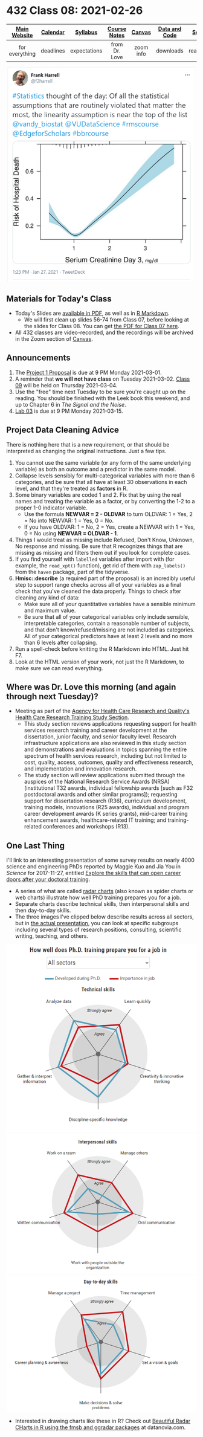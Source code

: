 # 432 Class 08: 2021-02-26

[Main Website](https://thomaselove.github.io/432/) | [Calendar](https://thomaselove.github.io/432/calendar.html) | [Syllabus](https://thomaselove.github.io/432-2021-syllabus/) | [Course Notes](https://thomaselove.github.io/432-notes/) | [Canvas](https://canvas.case.edu) | [Data and Code](https://github.com/THOMASELOVE/432-data) | [Sources](https://github.com/THOMASELOVE/432-2021/edit/master/references) | [Contact Us](https://thomaselove.github.io/432/contact.html)
:-----------: | :--------------: | :----------: | :---------: | :-------------: | :-----------: | :------------: | :-------------:
for everything | deadlines | expectations | from Dr. Love | zoom info | downloads | read/watch | need help?

![](https://github.com/THOMASELOVE/432-2021/blob/master/classes/class08/figures/harrell_tw.png)

## Materials for Today's Class

- Today's Slides are [available in PDF](https://github.com/THOMASELOVE/432-2021/blob/master/classes/class08/432_2021_slides08.pdf), as well as in [R Markdown](https://github.com/THOMASELOVE/432-2021/blob/master/classes/class08/432_2021_slides08.Rmd).
    - We will first clean up slides 56-74 from Class 07, before looking at the slides for Class 08. You can get [the PDF for Class 07 here](https://github.com/THOMASELOVE/432-2021/blob/master/classes/class07/432_2021_slides07.pdf).
- All 432 classes are video-recorded, and the recordings will be archived in the Zoom section of [Canvas](https://canvas.case.edu).

## Announcements

1. The [Project 1 Proposal](https://github.com/THOMASELOVE/432-2021/tree/master/project1) is due at 9 PM Monday 2021-03-01.
2. A reminder that **we will not have class** on Tuesday 2021-03-02. [Class 09](https://github.com/THOMASELOVE/432-2021/tree/master/classes/class09) will be held on Thursday 2021-03-04.
3. Use the "free" time next Tuesday to be sure you're caught up on the reading. You should be finished with the Leek book this weekend, and up to Chapter 6 in *The Signal and the Noise*.
4. [Lab 03](https://github.com/THOMASELOVE/432-2021/tree/master/labs/lab03) is due at 9 PM Monday 2021-03-15.

## Project Data Cleaning Advice

There is nothing here that is a new requirement, or that should be interpreted as changing the original instructions. Just a few tips.

1. You cannot use the same variable (or any form of the same underlying variable) as both an outcome and a predictor in the same model.
2. Collapse levels sensibly for multi-categorical variables with more than 6 categories, and be sure that all have at least 30 observations in each level, and that they're treated as **factors** in R. 
3. Some binary variables are coded 1 and 2. Fix that by using the real names and treating the variable as a factor, or by converting the 1-2 to a proper 1-0 indicator variable.
   - Use the formula **NEWVAR = 2 - OLDVAR** to turn OLDVAR: 1 = Yes, 2 = No into NEWVAR: 1 = Yes, 0 = No.
   - If you have OLDVAR: 1 = No, 2 = Yes, create a NEWVAR with 1 = Yes, 0 = No using **NEWVAR = OLDVAR - 1**.
4. Things I would treat as missing include Refused, Don't Know, Unknown, No response and missing. Be sure that R recognizes things that are missing as missing and filters them out if you look for complete cases.
5. If you find yourself with `labelled` variables after import with (for example, the `read_xpt()` function), get rid of them with `zap_labels()` from the `haven` package, part of the tidyverse.
6. **Hmisc::describe** (a required part of the proposal) is an incredibly useful step to support range checks across all of your variables as a final check that you've cleaned the data properly. Things to check after cleaning any kind of data:
    - Make sure all of your quantitative variables have a sensible minimum and maximum value.
    - Be sure that all of your categorical variables only include sensible, interpretable categories, contain a reasonable number of subjects, and that don't know/refused/missing are not included as categories. All of your categorical predictors have at least 2 levels and no more than 6 levels after collapsing. 
7. Run a spell-check before knitting the R Markdown into HTML. Just hit F7.
8. Look at the HTML version of your work, not just the R Markdown, to make sure we can read everything.

## Where was Dr. Love this morning (and again through next Tuesday)?

- Meeting as part of the [Agency for Health Care Research and Quality's](https://www.ahrq.gov/) [Health Care Research Training Study Section](https://www.ahrq.gov/funding/process/study-section/hcrtrst.html).
    - This study section reviews applications requesting support for health services research training and career development at the dissertation, junior faculty, and senior faculty level. Research infrastructure applications are also reviewed in this study section and demonstrations and evaluations in topics spanning the entire spectrum of health services research, including but not limited to cost, quality, access, outcomes, quality and effectiveness research, and implementation and innovation research. 
    - The study section will review applications submitted through the auspices of the National Research Service Awards (NRSA) (institutional T32 awards, individual fellowship awards [such as F32 postdoctoral awards and other similar programs]); requesting support for dissertation research (R36), curriculum development, training models, innovations (R25 awards), individual and program career development awards (K series grants), mid-career training enhancement awards, healthcare-related IT training; and training-related conferences and workshops (R13).


## One Last Thing

I'll link to an interesting presentation of some survey results on nearly 4000 science and engineering PhDs reported by Maggie Kuo and Jia You in *Science* for 2017-11-27, entitled [Explore the skills that can open career doors after your doctoral training](https://www.sciencemag.org/careers/2017/11/explore-skills-can-open-career-doors-after-your-doctoral-training). 

- A series of what are called [radar charts](https://en.wikipedia.org/wiki/Radar_chart) (also known as spider charts or web charts) illustrate how well PhD training prepares you for a job.
- Separate charts describe technical skills, then interpersonal skills and then day-to-day skills.
- The three images I've clipped below describe results across all sectors, but in [the actual presentation](https://www.sciencemag.org/careers/2017/11/explore-skills-can-open-career-doors-after-your-doctoral-training), you can look at specific subgroups including several types of research positions, consulting, scientific writing, teaching, and others.

![](https://github.com/THOMASELOVE/432-2021/blob/master/classes/class08/figures/phd_fig1.png)
![](https://github.com/THOMASELOVE/432-2021/blob/master/classes/class08/figures/phd_fig2.png)
![](https://github.com/THOMASELOVE/432-2021/blob/master/classes/class08/figures/phd_fig3.png)

- Interested in drawing charts like these in R? Check out [Beautiful Radar CHarts in R using the fmsb and ggradar packages](https://www.datanovia.com/en/blog/beautiful-radar-chart-in-r-using-fmsb-and-ggplot-packages/) at datanovia.com.
